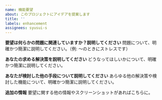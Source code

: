 ```yaml
---
name: 機能要望
about: このプロジェクトにアイデアを提案します
title: ''
labels: enhancement
assignees: syusui-s
---
```


**要望は何らかの問題に関連していますか？説明してください**
問題について、明確かつ簡潔に説明してください。（例: 〜のときにストレスです）

**あなたの求める解決策を説明してください**
どうなってほしいかについて、明確かつ簡潔に説明してください。

**あなたが検討した他の手段について説明してください**
あらゆる他の解決策や検討した機能について、明確かつ簡潔に説明してください。

**追加の情報**
要望に関する他の情報やスクリーンショットがあればこちらに。
